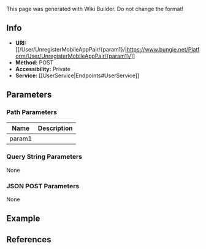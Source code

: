 <span class="wiki-builder">This page was generated with Wiki Builder. Do not change the format!</span>

## Info

* **URI:** [[/User/UnregisterMobileAppPair/{param1}/|https://www.bungie.net/Platform/User/UnregisterMobileAppPair/{param1}/]]
* **Method:** POST
* **Accessibility:** Private
* **Service:** [[UserService|Endpoints#UserService]]

## Parameters
### Path Parameters
Name | Description
---- | -----------
param1 | 

### Query String Parameters
None

### JSON POST Parameters
None

## Example


## References
